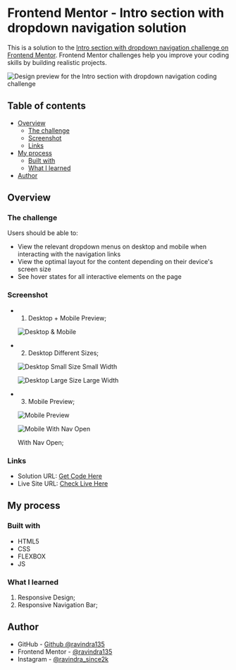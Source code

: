 # Frontend Mentor - Intro section with dropdown navigation solution

This is a solution to the [Intro section with dropdown navigation challenge on Frontend Mentor](https://www.frontendmentor.io/challenges/intro-section-with-dropdown-navigation-ryaPetHE5). Frontend Mentor challenges help you improve your coding skills by building realistic projects.

![Design preview for the Intro section with dropdown navigation coding challenge](./design/desktop-preview.jpg)

## Table of contents

- [Overview](#overview)
  - [The challenge](#the-challenge)
  - [Screenshot](#screenshot)
  - [Links](#links)
- [My process](#my-process)
  - [Built with](#built-with)
  - [What I learned](#what-i-learned)
- [Author](#author)


## Overview

### The challenge

Users should be able to:

- View the relevant dropdown menus on desktop and mobile when interacting with the navigation links
- View the optimal layout for the content depending on their device's screen size
- See hover states for all interactive elements on the page

### Screenshot

- 1. Desktop + Mobile Preview;

    ![Desktop & Mobile](./images/screen-mobile%2Bdesktop.png)

- 2. Desktop Different Sizes;

    ![Desktop Small Size](./images/screen-desktopLarge.jpeg)
    Small Width

    ![Desktop Large Size](./images/screen-desktopSmall.jpeg)
    Large Width

- 3. Mobile Preview;

    ![Mobile Preview](./images/screen-mobilePreview.png)

    ![Mobile With Nav Open](./images/screen-MobileSideNavPreview.png)

    With Nav Open;


### Links

- Solution URL: [Get Code Here](https://github.com/ravindra135/FrontEndMentor-intro-section-with-dropdown-navigation-main)
- Live Site URL: [Check Live Here](https://ravindra135.github.io/FrontEndMentor-intro-section-with-dropdown-navigation-main/)

## My process

### Built with

- HTML5
- CSS
- FLEXBOX
- JS

### What I learned

1. Responsive Design;
2. Responsive Navigation Bar;


## Author

- GitHub - [Github @ravindra135](https://github.com/ravindra135/)
- Frontend Mentor - [@ravindra135](https://www.frontendmentor.io/profile/ravindra135)
- Instagram - [@ravindra_since2k](https://www.instagram.com/ravindra_since2k/)
